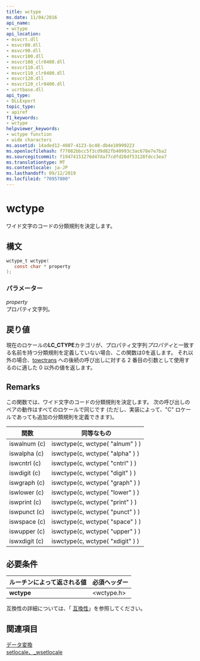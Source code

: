 ```yaml
---
title: wctype
ms.date: 11/04/2016
api_name:
- wctype
api_location:
- msvcrt.dll
- msvcr80.dll
- msvcr90.dll
- msvcr100.dll
- msvcr100_clr0400.dll
- msvcr110.dll
- msvcr110_clr0400.dll
- msvcr120.dll
- msvcr120_clr0400.dll
- ucrtbase.dll
api_type:
- DLLExport
topic_type:
- apiref
f1_keywords:
- wctype
helpviewer_keywords:
- wctype function
- wide characters
ms.assetid: 14aded12-4087-4123-bc48-db4e10999223
ms.openlocfilehash: f77082bbcc5f3cd9d82fb40993c3ac678e7e7ba2
ms.sourcegitcommit: f19474151276d47da77cdfd20df53128fdcc3ea7
ms.translationtype: MT
ms.contentlocale: ja-JP
ms.lasthandoff: 09/12/2019
ms.locfileid: "70957800"
---
```

# <a name="wctype"></a>wctype

ワイド文字のコードの分類規則を決定します。

## <a name="syntax"></a>構文

```C
wctype_t wctype(
   const char * property
);
```

### <a name="parameters"></a>パラメーター

*property*<br/>
プロパティ文字列。

## <a name="return-value"></a>戻り値

現在のロケールの**LC_CTYPE**カテゴリが、プロパティ文字列*プロパティ*と一致する名前を持つ分類規則を定義していない場合、この関数は0を返します。 それ以外の場合、[towctrans](towctrans.md) への後続の呼び出しに対する 2 番目の引数として使用するのに適した 0 以外の値を返します。

## <a name="remarks"></a>Remarks

この関数では、ワイド文字のコードの分類規則を決定します。 次の呼び出しのペアの動作はすべてのロケールで同じです (ただし、実装によって、"C" ロケールであっても追加の分類規則を定義できます)。

|関数|同等なもの|
|--------------|-------------|
|iswalnum (c)|iswctype(c, wctype( "alnum" ) )|
|iswalpha (c)|iswctype(c, wctype( "alpha" ) )|
|iswcntrl (c)|iswctype(c, wctype( "cntrl" ) )|
|iswdigit (c)|iswctype(c, wctype( "digit" ) )|
|iswgraph (c)|iswctype(c, wctype( "graph" ) )|
|iswlower (c)|iswctype(c, wctype( "lower" ) )|
|iswprint (c)|iswctype(c, wctype( "print" ) )|
|iswpunct (c)|iswctype(c, wctype( "punct" ) )|
|iswspace (c)|iswctype(c, wctype( "space" ) )|
|iswupper (c)|iswctype(c, wctype( "upper" ) )|
|iswxdigit (c)|iswctype(c, wctype( "xdigit" ) )|

## <a name="requirements"></a>必要条件

|ルーチンによって返される値|必須ヘッダー|
|-------------|---------------------|
|**wctype**|\<wctype.h>|

互換性の詳細については、「 [互換性](../../c-runtime-library/compatibility.md)」を参照してください。

## <a name="see-also"></a>関連項目

[データ変換](../../c-runtime-library/data-conversion.md)<br/>
[setlocale、_wsetlocale](setlocale-wsetlocale.md)<br/>
